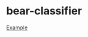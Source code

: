 # bear-classifier

[Example](https://github.com/fastai/course22/blob/master/00-is-it-a-bird-creating-a-model-from-your-own-data.ipynb)
